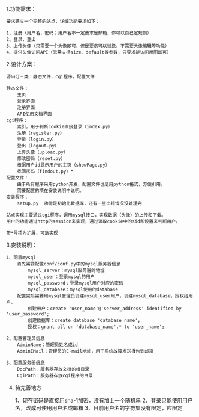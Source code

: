 1.功能需求：

    要求建立一个完整的站点，详细功能要求如下：

    1、注册（用户名，密码；用户名不一定要求是邮箱，你可以自己定规则）
    2、登录，登出
    3、上传头像（只需要一个头像即可，但是要求可以替换，不需要头像编辑等功能）
    4、提供头像访问API（无需支持size、default等参数，只要求能访问原图即可）

2.设计方案：

    源码分三类：静态文件，cgi程序，配置文件

    静态文件：
        主页
        登录界面
        注册界面
        API使用文档界面
    cgi程序：
        索引，用于判断cookie直接登录（index.py）
        注册（register.py）
        登录（login.py）
        登出（logout.py）
        上传头像（upload.py）
        修改密码（reset.py）
        根据用户id显示用户的主页（showPage.py）
        找回密码（findout.py）*
    配置文件：
        由于所有程序采用python开发，配置文件也是用python格式，方便引用。
        需要配置的项在安装说明中说明。
    安装程序：
        setup.py  功能是初始化数据库，还有一些出错情况没处理完

    站点实现主要通过cgi程序，调用mysql接口，实现数据（头像）的上传和下载。
    用户的功能通过http的session来实现，通过读取cookie中的sid和设置来判断用户。

    带*号项为扩展，可选实现

3.安装说明：

    1、配置mysql
        首先需要配置conf/conf.py中的mysql服务器信息
            mysql_server：mysql服务器的地址
            mysql_user：登录mysql的用户
            mysql_password：登录mysql用户对应的密码
            mysql_database：mysql使用的database
        配置完后需要用mysql管理员创建mysql_user用户，创建mysql_database，授权给用户。
            创建用户：create 'user_name'@'server_address' identified by 'user_password';
            创建数据库：create database 'database_name';
            授权：grant all on 'database_name'.* to 'user_name';

    2、配置管理员信息
        AdminName：管理员姓名或id
        AdminEMail：管理员的E-mail地址，用于系统故障发送报告到邮箱

    3、配置服务器信息
        DocPath：服务器存放文档的根目录
        CgiPath：服务器存放cgi程序的目录

4. 待完善地方
    
    1、现在密码是直接用sha-1加密，没有加上一个随机串
    2、登录只能使用用户名，改成可使用用户名或邮箱
    3、目前用户名的字符集没有限定，应限定
